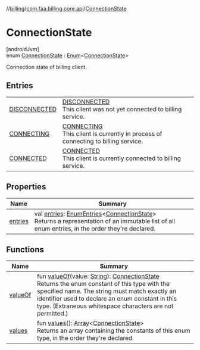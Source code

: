 //[billing](../../../index.md)/[com.faa.billing.core.api](../index.md)/[ConnectionState](index.md)

# ConnectionState

[androidJvm]\
enum [ConnectionState](index.md) : [Enum](https://kotlinlang.org/api/latest/jvm/stdlib/kotlin/-enum/index.html)&lt;[ConnectionState](index.md)&gt; 

Connection state of billing client.

## Entries

| | |
|---|---|
| [DISCONNECTED](-d-i-s-c-o-n-n-e-c-t-e-d/index.md) | [DISCONNECTED](-d-i-s-c-o-n-n-e-c-t-e-d/index.md)<br>This client was not yet connected to billing service. |
| [CONNECTING](-c-o-n-n-e-c-t-i-n-g/index.md) | [CONNECTING](-c-o-n-n-e-c-t-i-n-g/index.md)<br>This client is currently in process of connecting to billing service. |
| [CONNECTED](-c-o-n-n-e-c-t-e-d/index.md) | [CONNECTED](-c-o-n-n-e-c-t-e-d/index.md)<br>This client is currently connected to billing service. |

## Properties

| Name | Summary |
|---|---|
| [entries](entries.md) | val [entries](entries.md): [EnumEntries](https://kotlinlang.org/api/latest/jvm/stdlib/kotlin.enums/-enum-entries/index.html)&lt;[ConnectionState](index.md)&gt;<br>Returns a representation of an immutable list of all enum entries, in the order they're declared. |

## Functions

| Name | Summary |
|---|---|
| [valueOf](value-of.md) | fun [valueOf](value-of.md)(value: [String](https://kotlinlang.org/api/latest/jvm/stdlib/kotlin/-string/index.html)): [ConnectionState](index.md)<br>Returns the enum constant of this type with the specified name. The string must match exactly an identifier used to declare an enum constant in this type. (Extraneous whitespace characters are not permitted.) |
| [values](values.md) | fun [values](values.md)(): [Array](https://kotlinlang.org/api/latest/jvm/stdlib/kotlin/-array/index.html)&lt;[ConnectionState](index.md)&gt;<br>Returns an array containing the constants of this enum type, in the order they're declared. |
